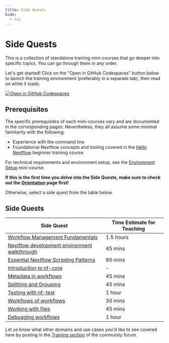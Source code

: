 ```yaml
---
title: Side Quests
hide:
  - toc
---
```


# Side Quests

This is a collection of standalone training mini-courses that go deeper into specific topics. You can go through them in any order.

Let's get started! Click on the "Open in GitHub Codespaces" button below to launch the training environment (preferably in a separate tab), then read on while it loads.

[![Open in GitHub Codespaces](https://github.com/codespaces/badge.svg)](https://codespaces.new/nextflow-io/training?quickstart=1&ref=master)

## Prerequisites

The specific prerequisites of each mini-courses vary and are documented in the corresponding pages.
Nevertheless, they all assume some minimal familiarity with the following:

- Experience with the command line
- Foundational Nextflow concepts and tooling covered in the [Hello Nextflow](../../hello_nextflow/) beginner training course.

For technical requirements and environment setup, see the [Environment Setup](../../envsetup/) mini-course.

**If this is the first time you delve into the Side Quests, make sure to check out the [Orientation](./orientation.md) page first!**

Otherwise, select a side quest from the table below.

## Side Quests

| Side Quest                                                                 | Time Estimate for Teaching |
| -------------------------------------------------------------------------- | -------------------------- |
| [Workflow Management Fundamentals](./workflow_management_fundamentals.md) | 1.5 hours                  |
| [Nextflow development environment walkthrough](./ide_features.md)          | 45 mins                    |
| [Essential Nextflow Scripting Patterns](./essential_scripting_patterns.md) | 90 mins                    |
| [Introduction to nf-core](./nf-core.md)                                    | -                          |
| [Metadata in workflows](./metadata.md)                                     | 45 mins                    |
| [Splitting and Grouping](./splitting_and_grouping.md)                      | 45 mins                    |
| [Testing with nf-test](./nf-test.md)                                       | 1 hour                     |
| [Workflows of workflows](./workflows_of_workflows.md)                      | 30 mins                    |
| [Working with files](./working_with_files.md)                              | 45 mins                    |
| [Debugging workflows](./debugging.md)                                      | 1 hour                     |

Let us know what other domains and use cases you'd like to see covered here by posting in the [Training section](https://community.seqera.io/c/training/) of the community forum.
